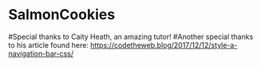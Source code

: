 # SalmonCookies

#Special thanks to Caity Heath, an amazing tutor!
#Another special thanks to his article found here: https://codetheweb.blog/2017/12/12/style-a-navigation-bar-css/
